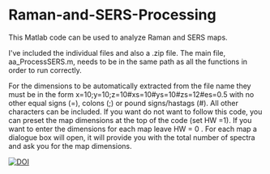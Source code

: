 # Raman-and-SERS-Processing

This Matlab code can be used to analyze Raman and SERS maps. 

I've included the individual files and also a .zip file.  The main file, aa_ProcessSERS.m, needs to be in the same path as all the functions in order to run correctly. 

For the dimensions to be automatically extracted from the file name they must be in the form x=10;y=10;z=10#xs=10#ys=10#zs=12#es=0.5 with no other equal signs (=), colons (;) or pound signs/hastags (#). All other characters can be included. If you want do not want to follow this code, you can preset the map dimensions at the top of the code (set HW =1). If you want to enter the dimensions for each map leave HW = 0 . For each map a dialogue box will open, it will provide you with the total number of spectra and ask you for the map dimensions.  



[![DOI](https://zenodo.org/badge/DOI/10.5281/zenodo.838227.svg)](https://doi.org/10.5281/zenodo.838227)
